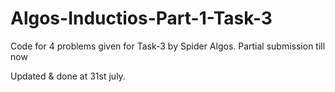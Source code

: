 # Algos-Inductios-Part-1-Task-3
Code for 4 problems given for Task-3 by Spider Algos. 
Partial submission till now 

Updated & done at 31st july.
